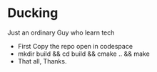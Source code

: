 # Ducking
Just an ordinary Guy who learn tech

- First Copy the repo open in codespace
- mkdir build && cd build && cmake .. && make
- That all, Thanks.